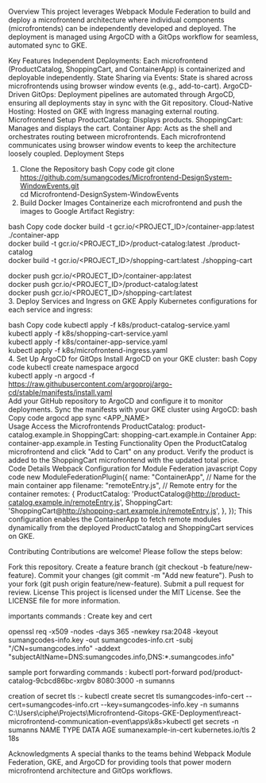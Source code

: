 Overview
This project leverages Webpack Module Federation to build and deploy a microfrontend architecture where individual components (microfrontends) can be independently developed and deployed. The deployment is managed using ArgoCD with a GitOps workflow for seamless, automated sync to GKE.

Key Features
Independent Deployments: Each microfrontend (ProductCatalog, ShoppingCart, and ContainerApp) is containerized and deployable independently.
State Sharing via Events: State is shared across microfrontends using browser window events (e.g., add-to-cart).
ArgoCD-Driven GitOps: Deployment pipelines are automated through ArgoCD, ensuring all deployments stay in sync with the Git repository.
Cloud-Native Hosting: Hosted on GKE with Ingress managing external routing.
Microfrontend Setup
ProductCatalog: Displays products.
ShoppingCart: Manages and displays the cart.
Container App: Acts as the shell and orchestrates routing between microfrontends.
Each microfrontend communicates using browser window events to keep the architecture loosely coupled.
Deployment Steps
1. Clone the Repository
bash
Copy code
git clone https://github.com/sumangcodes/Microfrontend-DesignSystem-WindowEvents.git  
cd Microfrontend-DesignSystem-WindowEvents  
2. Build Docker Images
Containerize each microfrontend and push the images to Google Artifact Registry:

bash
Copy code
docker build -t gcr.io/<PROJECT_ID>/container-app:latest ./container-app  
docker build -t gcr.io/<PROJECT_ID>/product-catalog:latest ./product-catalog  
docker build -t gcr.io/<PROJECT_ID>/shopping-cart:latest ./shopping-cart  

docker push gcr.io/<PROJECT_ID>/container-app:latest  
docker push gcr.io/<PROJECT_ID>/product-catalog:latest  
docker push gcr.io/<PROJECT_ID>/shopping-cart:latest  
3. Deploy Services and Ingress on GKE
Apply Kubernetes configurations for each service and ingress:

bash
Copy code
kubectl apply -f k8s/product-catalog-service.yaml  
kubectl apply -f k8s/shopping-cart-service.yaml  
kubectl apply -f k8s/container-app-service.yaml  
kubectl apply -f k8s/microfrontend-ingress.yaml  
4. Set Up ArgoCD for GitOps
Install ArgoCD on your GKE cluster:
bash
Copy code
kubectl create namespace argocd  
kubectl apply -n argocd -f https://raw.githubusercontent.com/argoproj/argo-cd/stable/manifests/install.yaml  
Add your GitHub repository to ArgoCD and configure it to monitor deployments.
Sync the manifests with your GKE cluster using ArgoCD:
bash
Copy code
argocd app sync <APP_NAME>  
Usage
Access the Microfrontends
ProductCatalog: product-catalog.example.in
ShoppingCart: shopping-cart.example.in
Container App: container-app.example.in
Testing Functionality
Open the ProductCatalog microfrontend and click "Add to Cart" on any product.
Verify the product is added to the ShoppingCart microfrontend with the updated total price.
Code Details
Webpack Configuration for Module Federation
javascript
Copy code
new ModuleFederationPlugin({
  name: "ContainerApp",  // Name for the main container app
  filename: "remoteEntry.js",  // Remote entry for the container
  remotes: {
    ProductCatalog: 'ProductCatalog@http://product-catalog.example.in/remoteEntry.js',
    ShoppingCart: 'ShoppingCart@http://shopping-cart.example.in/remoteEntry.js',
  },
});
This configuration enables the ContainerApp to fetch remote modules dynamically from the deployed ProductCatalog and ShoppingCart services on GKE.

Contributing
Contributions are welcome! Please follow the steps below:

Fork this repository.
Create a feature branch (git checkout -b feature/new-feature).
Commit your changes (git commit -m "Add new feature").
Push to your fork (git push origin feature/new-feature).
Submit a pull request for review.
License
This project is licensed under the MIT License. See the LICENSE file for more information.

importants commands : 
Create key and cert 

openssl req -x509 -nodes -days 365 -newkey rsa:2048 -keyout sumangcodes-info.key -out sumangcodes-info.crt -subj "/CN=sumangcodes.info" -addext "subjectAltName=DNS:sumangcodes.info,DNS:*.sumangcodes.info"


sample port forwarding commands : 
kubectl port-forward pod/product-catalog-9cbcd86bc-xrgbv 8080:3000 -n sumanns                                                    

creation of secret tls :-
kubectl create secret tls sumangcodes-info-cert --cert=sumangcodes-info.crt --key=sumangcodes-info.key -n sumanns
C:\Users\ciphe\Projects\Microfrontend-Gitops-GKE-Deployment\react-microfrontend-communication-event\apps\k8s>kubectl get secrets -n sumanns
NAME                   TYPE                DATA   AGE
sumanexample-in-cert   kubernetes.io/tls   2      18s

Acknowledgments
A special thanks to the teams behind Webpack Module Federation, GKE, and ArgoCD for providing tools that power modern microfrontend architecture and GitOps workflows.

